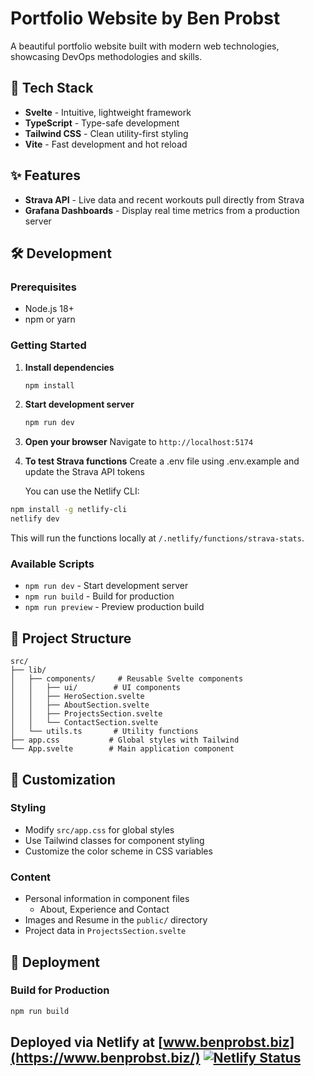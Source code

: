 # Portfolio Website by Ben Probst

A beautiful portfolio website built with modern web technologies, showcasing DevOps methodologies and skills.

## 🚀 Tech Stack

- **Svelte** - Intuitive, lightweight framework
- **TypeScript** - Type-safe development
- **Tailwind CSS** - Clean utility-first styling
- **Vite** - Fast development and hot reload

## ✨ Features

- **Strava API** - Live data and recent workouts pull directly from Strava
- **Grafana Dashboards** - Display real time metrics from a production server

## 🛠️ Development

### Prerequisites

- Node.js 18+ 
- npm or yarn

### Getting Started

1. **Install dependencies**
   ```bash
   npm install
   ```

2. **Start development server**
   ```bash
   npm run dev
   ```

3. **Open your browser**
   Navigate to `http://localhost:5174`

4. **To test Strava functions**
   Create a .env file using .env.example and update the Strava API tokens

   You can use the Netlify CLI:

```bash
npm install -g netlify-cli
netlify dev
```
   This will run the functions locally at `/.netlify/functions/strava-stats`.

### Available Scripts

- `npm run dev` - Start development server
- `npm run build` - Build for production
- `npm run preview` - Preview production build

## 📁 Project Structure

```
src/
├── lib/
│   ├── components/     # Reusable Svelte components
│   │   ├── ui/        # UI components
│   │   ├── HeroSection.svelte
│   │   ├── AboutSection.svelte
│   │   ├── ProjectsSection.svelte
│   │   └── ContactSection.svelte
│   └── utils.ts       # Utility functions
├── app.css           # Global styles with Tailwind
└── App.svelte        # Main application component
```

## 🎨 Customization

### Styling
- Modify `src/app.css` for global styles
- Use Tailwind classes for component styling
- Customize the color scheme in CSS variables

### Content
- Personal information in component files
   - About, Experience and Contact
- Images and Resume in the `public/` directory
- Project data in `ProjectsSection.svelte`

## 🚢 Deployment

### Build for Production
```bash
npm run build
```

Deployed via Netlify at [www.benprobst.biz](https://www.benprobst.biz/)
[![Netlify Status](https://api.netlify.com/api/v1/badges/e90df316-e7c7-48d9-b2d4-e80a79ae5cba/deploy-status)](https://app.netlify.com/projects/benprobst/deploys)
---